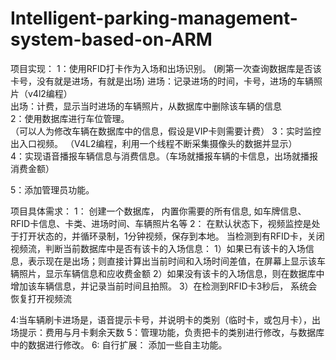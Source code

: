 # Intelligent-parking-management-system-based-on-ARM
项目实现：
1：使用RFID打卡作为入场和出场识别。 
   (刷第一次查询数据库是否该卡号，没有就是进场，有就是出场)
   进场：记录进场的时间，卡号，进场的车辆照片（v4l2编程）  
   出场：计费，显示当时进场的车辆照片，从数据库中删除该车辆的信息  
2：使用数据库进行车位管理。  
     （可以人为修改车辆在数据库中的信息，假设是VIP卡则需要计费）
3：实时监控出入口视频。 （V4L2编程，利用一个线程不断采集摄像头的数据并显示）   
4：实现语音播报车辆信息与消费信息。（车场就播报车辆的卡信息，出场就播报消费金额）

5：添加管理员功能。

项目具体需求：
1： 创建一个数据库， 内置你需要的所有信息, 如车牌信息、RFID卡信息、卡类、进场时间、车辆照片名等
2： 在默认状态下，视频监控是处于打开状态的，并循环录制，1分钟视频，保存到本地。
当检测到有RFID卡，关闭视频流，判断当前数据库中是否有该卡的入场信息：
1）如果已有该卡的入场信息，表示现在是出场；则直接计算出当前时间和入场时间差值，在屏幕上显示该车辆照片，显示车辆信息和应收费金额
2）如果没有该卡的入场信息，则在数据库中增加该车辆信息，并记录当前时间且拍照。
3）在检测到RFID卡3秒后， 系统会恢复打开视频流

4:当车辆刷卡进场是，语音提示卡号，并说明卡的类别（临时卡，或包月卡），出场提示：费用与月卡剩余天数
5：管理功能，负责把卡的类别进行修改，与数据库中的数据进行修改。
6:  自行扩展： 添加一些自主功能。
